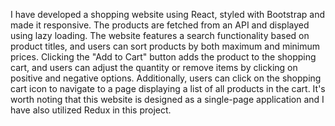 I have developed a shopping website using React, styled with Bootstrap and made it responsive. The products are fetched from an API and displayed using lazy loading. The website features a search functionality based on product titles, and users can sort products by both maximum and minimum prices. Clicking the "Add to Cart" button adds the product to the shopping cart, and users can adjust the quantity or remove items by clicking on positive and negative options. Additionally, users can click on the shopping cart icon to navigate to a page displaying a list of all products in the cart. It's worth noting that this website is designed as a single-page application and I have also utilized Redux in this project.